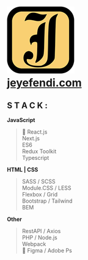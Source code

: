 # [![Logo](./jeyefendi.png)](https://jeyefendi.com)<br>[jeyefendi.com](https://jeyefendi.com)
## S T A C K :
**JavaScript**
>🚀 React.js<br>
>Next.js<br>
>ES6<br>
>Redux Toolkit<br>
>Typescript<br>

**HTML | CSS**
>SASS / SCSS<br>
>Module.CSS / LESS<br>
>Flexbox / Grid<br>
>Bootstrap / Tailwind<br>
>BEM

**Other**
>RestAPI / Axios<br>
>PHP / Node.js<br>
>Webpack<br>
>🎨 Figma / Adobe Ps
